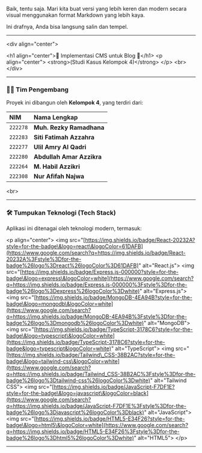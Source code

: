 Baik, tentu saja. Mari kita buat versi yang lebih keren dan modern secara visual menggunakan format Markdown yang lebih kaya.

Ini drafnya, Anda bisa langsung salin dan tempel.

-----

\<div align="center"\>

\<h1 align="center"\>🚀 Implementasi CMS untuk Blog 🚀\</h1\>
\<p align="center"\>
\<strong\>(Studi Kasus Kelompok 4)\</strong\>
\</p\>
\<br\>
\</div\>

-----

### 👨‍💻 Tim Pengembang

Proyek ini dibangun oleh **Kelompok 4**, yang terdiri dari:

| NIM | Nama Lengkap |
| :--- | :--- |
| `222278` | **Muh. Rezky Ramadhana** |
| `222283` | **Siti Fatimah Azzahra** |
| `222277` | **Ulil Amry Al Qadri** |
| `222280` | **Abdullah Amar Azzikra**|
| `222264` | **M. Habil Azzikri** |
| `222308` | **Nur Afifah Najwa** |

\<br\>

-----

### 🛠️ Tumpukan Teknologi (Tech Stack)

Aplikasi ini ditenagai oleh teknologi modern, termasuk:

\<p align="center"\>
\<img src="[https://img.shields.io/badge/React-20232A?style=for-the-badge\&logo=react\&logoColor=61DAFB](https://www.google.com/search?q=https://img.shields.io/badge/React-20232A%3Fstyle%3Dfor-the-badge%26logo%3Dreact%26logoColor%3D61DAFB)" alt="React.js"\>
\<img src="[https://img.shields.io/badge/Express.js-000000?style=for-the-badge\&logo=express\&logoColor=white](https://www.google.com/search?q=https://img.shields.io/badge/Express.js-000000%3Fstyle%3Dfor-the-badge%26logo%3Dexpress%26logoColor%3Dwhite)" alt="Express.js"\>
\<img src="[https://img.shields.io/badge/MongoDB-4EA94B?style=for-the-badge\&logo=mongodb\&logoColor=white](https://www.google.com/search?q=https://img.shields.io/badge/MongoDB-4EA94B%3Fstyle%3Dfor-the-badge%26logo%3Dmongodb%26logoColor%3Dwhite)" alt="MongoDB"\>
\<img src="[https://img.shields.io/badge/TypeScript-3178C6?style=for-the-badge\&logo=typescript\&logoColor=white](https://img.shields.io/badge/TypeScript-3178C6?style=for-the-badge&logo=typescript&logoColor=white)" alt="TypeScript"\>
\<img src="[https://img.shields.io/badge/Tailwind\_CSS-38B2AC?style=for-the-badge\&logo=tailwind-css\&logoColor=white](https://www.google.com/search?q=https://img.shields.io/badge/Tailwind_CSS-38B2AC%3Fstyle%3Dfor-the-badge%26logo%3Dtailwind-css%26logoColor%3Dwhite)" alt="Tailwind CSS"\>
\<img src="[https://img.shields.io/badge/JavaScript-F7DF1E?style=for-the-badge\&logo=javascript\&logoColor=black](https://www.google.com/search?q=https://img.shields.io/badge/JavaScript-F7DF1E%3Fstyle%3Dfor-the-badge%26logo%3Djavascript%26logoColor%3Dblack)" alt="JavaScript"\>
\<img src="[https://img.shields.io/badge/HTML5-E34F26?style=for-the-badge\&logo=html5\&logoColor=white](https://www.google.com/search?q=https://img.shields.io/badge/HTML5-E34F26%3Fstyle%3Dfor-the-badge%26logo%3Dhtml5%26logoColor%3Dwhite)" alt="HTML5"\>
\</p\>

-----

